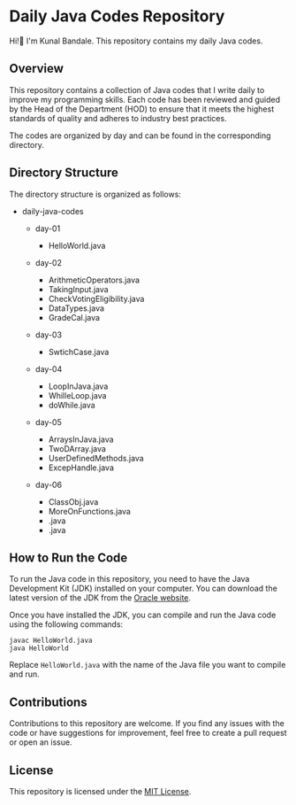  # Daily Java Codes Repository
 Hi!👋 I'm Kunal Bandale. This repository contains my daily Java codes.


## Overview

This repository contains a collection of Java codes that I write daily to improve my programming skills. Each code has been reviewed and guided by the Head of the Department (HOD) to ensure that it meets the highest standards of quality and adheres to industry best practices.

The codes are organized by day and can be found in the corresponding directory.

## Directory Structure
The directory structure is organized as follows:

- daily-java-codes
    - day-01
        - HelloWorld.java
    - day-02
        - ArithmeticOperators.java
        - TakingInput.java
        - CheckVotingEligibility.java
        - DataTypes.java
        - GradeCal.java
    - day-03
       - SwtichCase.java
       
    - day-04
       - LoopInJava.java
       - WhilleLoop.java
       - doWhile.java
       
    - day-05
       - ArraysInJava.java
       - TwoDArray.java
       - UserDefinedMethods.java
       - ExcepHandle.java
       
    - day-06
       - ClassObj.java
       - MoreOnFunctions.java
       - .java
       - .java
       
     
    
    
    

 ## How to Run the Code
To run the Java code in this repository, you need to have the Java Development Kit (JDK) installed on your computer. You can download the latest version of the JDK from the [Oracle website](https://www.oracle.com/java/technologies/downloads/).

Once you have installed the JDK, you can compile and run the Java code using the following commands:

    javac HelloWorld.java
    java HelloWorld
    
Replace `HelloWorld.java` with the name of the Java file you want to compile and run.


## Contributions
Contributions to this repository are welcome. If you find any issues with the code or have suggestions for improvement, feel free to create a pull request or open an issue.

## License
This repository is licensed under the [MIT License](https://chat.openai.com/LICENSE).
